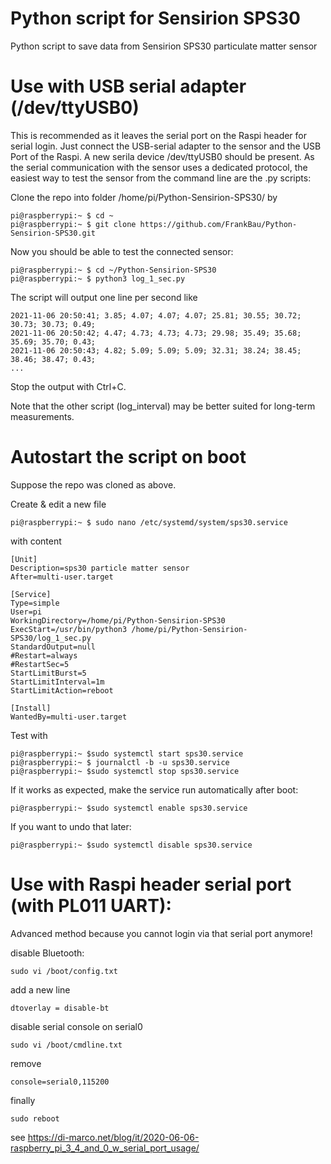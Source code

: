 # Python script for Sensirion SPS30
Python script to save data from Sensirion SPS30 particulate matter sensor

Use with USB serial adapter (/dev/ttyUSB0)
==

This is recommended as it leaves the serial port on the Raspi header for serial login. Just connect the USB-serial adapter to the sensor and the USB Port of the Raspi. A new serila device /dev/ttyUSB0 should be present. As the serial communication with the sensor uses a dedicated protocol, the easiest way to test the sensor from the command line are the .py scripts:

Clone the repo into folder /home/pi/Python-Sensirion-SPS30/ by 
```
pi@raspberrypi:~ $ cd ~
pi@raspberrypi:~ $ git clone https://github.com/FrankBau/Python-Sensirion-SPS30.git
```
Now you should be able to test the connected sensor:
```
pi@raspberrypi:~ $ cd ~/Python-Sensirion-SPS30
pi@raspberrypi:~ $ python3 log_1_sec.py
```
The script will output one line per second like
```
2021-11-06 20:50:41; 3.85; 4.07; 4.07; 4.07; 25.81; 30.55; 30.72; 30.73; 30.73; 0.49;
2021-11-06 20:50:42; 4.47; 4.73; 4.73; 4.73; 29.98; 35.49; 35.68; 35.69; 35.70; 0.43;
2021-11-06 20:50:43; 4.82; 5.09; 5.09; 5.09; 32.31; 38.24; 38.45; 38.46; 38.47; 0.43;
...
```
Stop the output with Ctrl+C.

Note that the other script (log_interval) may be better suited for long-term measurements.

Autostart the script on boot
==
Suppose the repo was cloned as above.

Create & edit a new file 
```
pi@raspberrypi:~ $ sudo nano /etc/systemd/system/sps30.service
```
with content
```
[Unit]
Description=sps30 particle matter sensor
After=multi-user.target

[Service]
Type=simple
User=pi
WorkingDirectory=/home/pi/Python-Sensirion-SPS30
ExecStart=/usr/bin/python3 /home/pi/Python-Sensirion-SPS30/log_1_sec.py
StandardOutput=null
#Restart=always
#RestartSec=5
StartLimitBurst=5
StartLimitInterval=1m
StartLimitAction=reboot

[Install]
WantedBy=multi-user.target
```

Test with
```
pi@raspberrypi:~ $sudo systemctl start sps30.service
pi@raspberrypi:~ $ journalctl -b -u sps30.service
pi@raspberrypi:~ $sudo systemctl stop sps30.service
```

If it works as expected, make the service run automatically after boot:
```
pi@raspberrypi:~ $sudo systemctl enable sps30.service
```
If you want to undo that later:
```
pi@raspberrypi:~ $sudo systemctl disable sps30.service
```

Use with Raspi header serial port (with PL011 UART):
==
Advanced method because you cannot login via that serial port anymore!

disable Bluetooth:
```
sudo vi /boot/config.txt
```
add a new line
```
dtoverlay = disable-bt
```
disable serial console on serial0 
```
sudo vi /boot/cmdline.txt
```
remove
```
console=serial0,115200
```
finally
```
sudo reboot
```
see https://di-marco.net/blog/it/2020-06-06-raspberry_pi_3_4_and_0_w_serial_port_usage/

